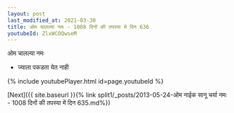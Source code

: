 ```yaml
---
layout: post
last_modified_at: 2021-03-30
title: ओम चालल्या नमः - 1008 दिनों की तपस्या में दिन 636
youtubeId: ZlxWCOQwseM
---
```

 
 
 ओम चालल्या नमः  
 
 -  ज्याला पकडता येत नाही 
 
  
 
  
 
 
 
 
 
 


{% include youtubePlayer.html id=page.youtubeId %}
 
[Next]({{ site.baseurl }}{% link  split1/_posts/2013-05-24-ओम नाईक सानू चर्या नमः - 1008 दिनों की तपस्या में दिन 635.md%})
 
